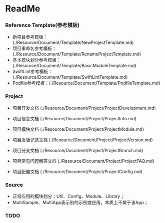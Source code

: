 #  ReadMe


### Reference Template(参考模板)

* 新项目参考模板：(./Resource/Document/Template/NewProjectTemplate.md)
* 项目重命名参考模板：(./Resource/Document/Template/RenameProjectTemplate.md)
* 基本模块划分参考模板：(./Resource/Document/Template/BasicModuleTemplate.md)
* SwiftLint参考模板：(./Resource/Document/Template/SwiftLintTemplate.md)
* Podfile参考模板：(./Resource/Document/Template/PodfileTemplate.md)



### Project

* 项目开发文档 (./Resource/Document/Project/ProjectDevelopment.md)

* 项目信息文档 (./Resource/Document/Project/ProjectInfo.md)
* 项目模块文档 (./Resource/Document/Project/ProjectModule.md)
* 项目发版记录文档 (./Resource/Document/Project/ProjectVersion.md)
* 项目分支文档 (./Resource/Document/Project/ProjectBranch.md)
* 项目常见问题解答文档 (./Resource/Document/Project/ProjectFAQ.md)
* 项目配置文档 (./Resource/Document/Project/ProjectConfig.md)


### Source

* 正常应用的模块划分：Util、Config、Module、Library；
* MultiSample、MultiApp表示别的示例或应用，本质上不属于该App；


### TODO


